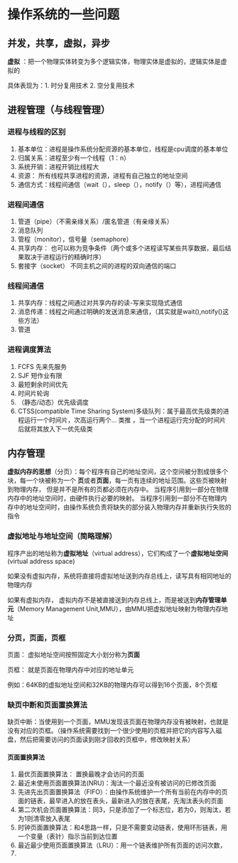 # 操作系统的一些问题

## 并发，共享，虚拟，异步
**虚拟** ：把一个物理实体转变为多个逻辑实体，物理实体是虚拟的，逻辑实体是虚拟的
         
具体表现为：1. 时分复用技术
           2. 空分复用技术

## 进程管理（与线程管理）
### 进程与线程的区别
1. 基本单位：进程是操作系统分配资源的基本单位，线程是cpu调度的基本单位
2. 归属关系：进程至少有一个线程（1：n）
3. 系统开销：进程开销比线程大
4. 资源：    所有线程共享进程的资源，进程有自己独立的地址空间
5. 通信方式：线程间通信（wait（），sleep（），notify（）等），进程间通信

### 进程间通信
1. 管道（pipe）（不需亲缘关系）/匿名管道（有亲缘关系）
2. 消息队列
3. 管程（monitor），信号量（semaphore）
4. 共享内存： 也可以称为竞争条件（两个或多个进程读写某些共享数据，最后结果取决于进程运行的精确时序）
5. 套接字（socket） 不同主机之间的进程的双向通信的端口

### 线程间通信
1. 共享内存：线程之间通过对共享内存的读-写来实现隐式通信
2. 消息传递：线程之间通过明确的发送消息来通信，（其实就是wait(),notify()这些方法）
3. 管道

### 进程调度算法
1. FCFS 先来先服务
2. SJF 短作业有限
3. 最短剩余时间优先
4. 时间片轮询
5. （静态/动态）优先级调度
6. CTSS(compatible Time Sharing System)多级队列：属于最高优先级类的进程运行一个时间片，次高运行两个... 类推 ，当一个进程运行完分配的时间片后就将其放入下一优先级类

## 内存管理

**虚拟内存的思想**（分页）：每个程序有自己的地址空间，这个空间被分割成很多个块，每一个块被称为一个 **页**或者**页面**，每一页有连续的地址范围。这些页被映射到物理内存，
但是并不是所有的页都必须在内存中。
当程序引用到一部分在物理内存中的地址空间时，由硬件执行必要的映射。
当程序引用到一部分不在物理内存中的地址空间时，由操作系统负责将缺失的部分装入物理内存并重新执行失败的指令

### 虚拟地址与地址空间（简略理解）
程序产出的地址称为**虚拟地址**（virtual address），它们构成了一个**虚拟地址空间**(virtual address space)

如果没有虚拟内存，系统将直接将虚拟地址送到内存总线上，读写具有相同地址的物理内存

如果有虚拟内存，  虚拟内存不是被直接送到内存总线上，而是被送到**内存管理单元**（Memory Management Unit,MMU），由MMU把虚拟地址映射为物理内存地址

### 分页，页面，页框
页面： 虚拟地址空间按照固定大小划分称为**页面**

页框： 就是页面在物理内存中对应的地址单元

例如：64KB的虚拟地址空间和32KB的物理内存可以得到16个页面，8个页框

### 缺页中断和页面置换算法
缺页中断：当使用到一个页面，MMU发现该页面在物理内存没有被映射，也就是没有对应的页框。（操作系统需要找到一个很少使用的页框并把它的内容写入磁盘，然后把需要访问的页面读到刚才回收的页框中，修改映射关系）

#### 页面置换算法
1. 最优页面置换算法： 置换最晚才会访问的页面
2. 最近未使用页面置换算法(NRU)：淘汰一个最近没有被访问的已修改页面
3. 先进先出页面置换算法（FIFO）：由操作系统维护一个所有当前在内存中的页面的链表，最早进入的放在表头，最新进入的放在表尾，先淘汰表头的页面
4. 第二次机会页面置换算法：同3，只是添加了一个标志位，若为0，则淘汰，若为1则清零放入表尾
5. 时钟页面置换算法：和4思路一样，只是不需要变动链表，使用环形链表，用一个变量（表针）指示当前到达位置
6. 最近最少使用页面置换算法（LRU）：用一个链表维护所有页面的访问次数，
7. 

